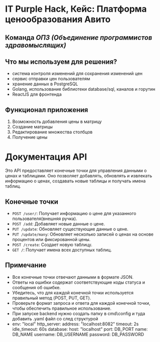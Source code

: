 # IT Purple Hack, Кейс: Платформа ценообразования Авито 
## Команда *ОПЗ (Объединение программистов здравомыслящих)*

## Что мы используем для решения?
- система контроля изменений для сохранения изменений цен 
- сервис отправки цен пользователям
- хранение данных в PostgreSQL
- Golang, использование библиотеки database/sql, каналов и горутин
- ReactJS для фронтенда

## Функционал приложения
1. Возможность добавления цены в матрицу
2. Создание матрицы
3. Редактирование множества столбцов
4. Получение цены

# Документация API

Это API предоставляет конечные точки для управления данными о ценах и таблицами. Оно позволяет добавлять, обновлять и извлекать информацию о ценах, создавать новые таблицы и получать имена таблиц.

## Конечные точки

- `POST /user/`: Получает информацию о цене для указанного пользователя(внешняя ручка).
- `POST /add`: Добавляет новые данные о цене.
- `PUT /update`: Обновляет существующие данные о цене.
- `PUT /update/many`: Обновляет несколько записей о ценах на основе процентов или фиксированной цены.
- `POST /create`: Создает новую таблицу.
- `GET /`: Получает имена всех доступных таблиц.

## Примечание

- Все конечные точки отвечают данными в формате JSON.
- Ответы на ошибки содержат соответствующие коды статуса и сообщения об ошибке.
- Убедитесь, что для каждой конечной точки используется правильный метод (POST, PUT, GET).
- Проверьте формат запроса и ответа для каждой конечной точки, чтобы обеспечить правильное использование.
- При запуске backend нужно создать папку в cmd\config и туда добавить .yaml файл со след структурой
- env: "local"
http_server:
  address: "localhost:8082"
  timeout: 2s
  idle_timeout: 60s
database:
  host: "localhost"
  port: DB_PORT
  name: DB_NAME
  username: DB_USERNAME
  password: DB_PASSWORD
